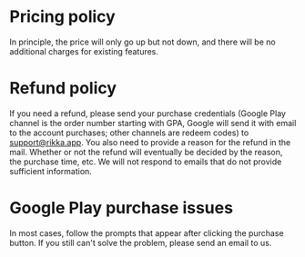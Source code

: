 # Pricing policy

In principle, the price will only go up but not down, and there will be no additional charges for existing features.

# Refund policy

If you need a refund, please send your purchase credentials (Google Play channel is the order number starting with GPA, Google will send it with email to the account purchases; other channels are redeem codes) to [support@rikka.app](mailto:support@rikka.app). You also need to provide a reason for the refund in the mail. Whether or not the refund will eventually be decided by the reason, the purchase time, etc. We will not respond to emails that do not provide sufficient information.

# Google Play purchase issues

In most cases, follow the prompts that appear after clicking the purchase button. If you still can't solve the problem, please send an email to us.